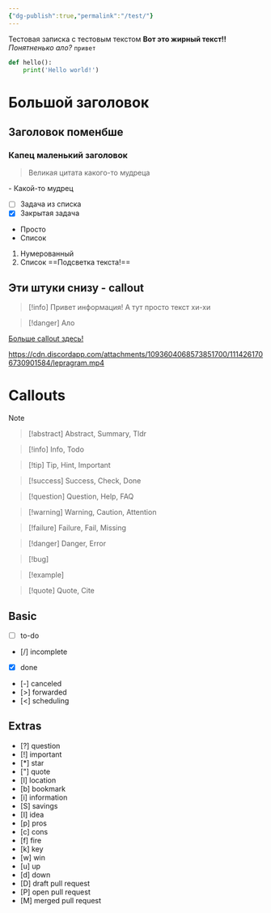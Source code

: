 ```yaml
---
{"dg-publish":true,"permalink":"/test/"}
---
```



Тестовая записка с тестовым текстом
**Вот это жирный текст!!**
*Понятненько*
_ало?_
`привет`
```python
def hello():
	print('Hello world!')
```
# Большой заголовок
## Заголовок поменбше
### Капец маленький заголовок

> Великая цитата какого-то мудреца

\- Какой-то мудрец
- [ ] Задача из списка
- [x] Закрытая задача

- Просто
- Список

1. Нумерованный
2. Список
==Подсветка текста!==
## Эти штуки снизу - callout

>[!info] Привет информация!
>А тут просто текст хи-хи

> [!danger] Ало

[Больше callout здесь!](https://help.obsidian.md/Editing+and+formatting/Callouts)

https://cdn.discordapp.com/attachments/1093604068573851700/1114261706730901584/lepragram.mp4
# Callouts
> [!note]

> [!abstract] Abstract, Summary, Tldr

> [!info] Info, Todo

> [!tip] Tip, Hint, Important

> [!success] Success, Check, Done

> [!question] Question, Help, FAQ

> [!warning] Warning, Caution, Attention

> [!failure] Failure, Fail, Missing

> [!danger] Danger, Error

> [!bug]

> [!example]

> [!quote] Quote, Cite

## Basic
- [ ] to-do
- [/] incomplete
- [x] done
- [-] canceled
- [>] forwarded
- [<] scheduling

## Extras
- [?] question
- [!] important
- [*] star
- ["] quote
- [l] location
- [b] bookmark
- [i] information
- [S] savings
- [I] idea
- [p] pros
- [c] cons
- [f] fire
- [k] key
- [w] win
- [u] up
- [d] down
- [D] draft pull request
- [P] open pull request
- [M] merged pull request